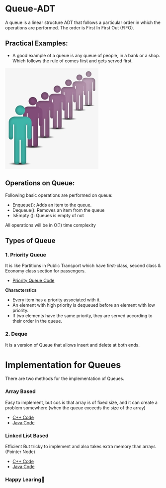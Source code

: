 # Queue-ADT
A queue is a linear structure ADT that follows a particular order in which the operations are performed. The order is First In First Out (FIFO).
## Practical Examples:
- A good example of a queue is any queue of people, in a bank or a shop. Which follows the rule of comes first and gets served first.

![Queue](https://github.com/TT-talhatariq/Queue-ADT/blob/main/quue.png)


## Operations on Queue:
Following basic operations are performed on queue:
- Enqueue(): Adds an item to the queue.
- Dequeue(): Removes an item from the queue
- IsEmpty (): Queues is empty of not

All operations will be in O(1) time complexity
## Types of Queue
### 1. Priority Queue
It is like Partitions in Public Transport which have first-class, second class & Economy class section for passengers.
- [Priority Queue Code](https://github.com/TT-talhatariq/Queue-ADT/blob/main/src/pacakage/Priotityqueue.java)

 **Characterstics**
- Every item has a priority associated with it.
- An element with high priority is dequeued before an element with low priority.
- If two elements have the same priority, they are served according to their order in the queue.
### 2. Deque
It is a version of Queue that allows insert and delete at both ends.
# Implementation for Queues
There are two methods for the implementation of Queues.
### Array Based
Easy to implement, but cos is that array is of fixed size, and it can create a problem somewhere (when the queue exceeds the size of the array)
- [C++ Code](https://github.com/TT-talhatariq/Queue-ADT/blob/main/C%2B%2B/4-ArrayQueue-Bsef19a544.cpp)
- [Java Code](https://github.com/TT-talhatariq/Queue-ADT/blob/main/src/pacakage/QueueArrayBased.java)
### Linked List Based
Efficient But tricky to implement and also takes extra memory than arrays (Pointer Node)
- [C++ Code](https://github.com/TT-talhatariq/Queue-ADT/blob/main/C%2B%2B/3-LinkedQueue-Bsef19a544.cpp)
- [Java Code](https://github.com/TT-talhatariq/Queue-ADT/blob/main/src/pacakage/QueueLinkedBased.java)

### Happy Learing🙌

